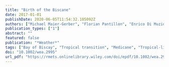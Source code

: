 ```yaml
---
title: "Birth of the Biscane"
date: 2017-01-01
publishDate: 2020-06-05T11:54:32.105092Z
authors: ["Michael Maier-Gerber", "Florian Pantillon", "Enrico Di Muzio", "Michael Riemer", "Andreas H. Fink", "Peter Knippertz"]
publication_types: ["1"]
abstract: ""
featured: false
publication: "*Weather*"
tags: ["Bay of Biscay", "Tropical transition", "Medicane", "Tropical-like cyclone", "Climate change"]
doi: "10.1002/wea.2995"
url_pdf: "https://rmets.onlinelibrary.wiley.com/doi/epdf/10.1002/wea.2995"
---
```


